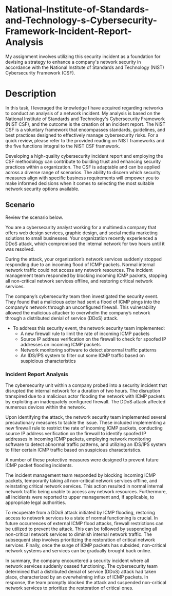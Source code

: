 # National-Institute-of-Standards-and-Technology-s-Cybersecurity-Framework-Incident-Report-Analysis
My assignment involves utilizing this security incident as a foundation for devising a strategy to enhance a company's network security in accordance with the National Institute of Standards and Technology (NIST) Cybersecurity Framework (CSF).
<h1>Description</h1>
In this task, I leveraged the knowledge I have acquired regarding networks to conduct an analysis of a network incident. My analysis is based on the National Institute of Standards and Technology's Cybersecurity Framework (NIST CSF), and the outcome is the creation of an incident report. The NIST CSF is a voluntary framework that encompasses standards, guidelines, and best practices designed to effectively manage cybersecurity risks. For a quick review, please refer to the provided reading on NIST frameworks and the five functions integral to the NIST CSF framework.

Developing a high-quality cybersecurity incident report and employing the CSF methodology can contribute to building trust and enhancing security practices within a organization. The CSF is adaptable and can be applied across a diverse range of scenarios. The ability to discern which security measures align with specific business requirements will empower you to make informed decisions when it comes to selecting the most suitable network security options available.
<h2>Scenario</h2>
Review the scenario below.

You are a cybersecurity analyst working for a multimedia company that offers web design services, graphic design, and social media marketing solutions to small businesses. Your organization recently experienced a DDoS attack, which compromised the internal network for two hours until it was resolved.

During the attack, your organization’s network services suddenly stopped responding due to an incoming flood of ICMP packets. Normal internal network traffic could not access any network resources. The incident management team responded by blocking incoming ICMP packets, stopping all non-critical network services offline, and restoring critical network services. 

The company’s cybersecurity team then investigated the security event. They found that a malicious actor had sent a flood of ICMP pings into the company’s network through an unconfigured firewall. This vulnerability allowed the malicious attacker to overwhelm the company’s network through a distributed denial of service (DDoS) attack. 

- <a> To address this security event, the network security team implemented: </a>
  - A new firewall rule to limit the rate of incoming ICMP packets
  - Source IP address verification on the firewall to check for spoofed IP addresses on incoming ICMP packets
  - Network monitoring software to detect abnormal traffic patterns
  - An IDS/IPS system to filter out some ICMP traffic based on suspicious characteristics

<h3>Incident Report Analysis</h3>

The cybersecurity unit within a company probed into a security incident that disrupted the internal network for a duration of two hours. The disruption transpired due to a malicious actor flooding the network with ICMP packets by exploiting an inadequately configured firewall. The DDoS attack affected numerous devices within the network.

Upon identifying the attack, the network security team implemented several precautionary measures to tackle the issue. These included implementing a new firewall rule to restrict the rate of incoming ICMP packets, conducting source IP address verification on the firewall to identify spoofed IP addresses in incoming ICMP packets, employing network monitoring software to detect abnormal traffic patterns, and utilizing an IDS/IPS system to filter certain ICMP traffic based on suspicious characteristics.

A number of these protective measures were designed to prevent future ICMP packet flooding incidents.

The incident management team responded by blocking incoming ICMP packets, temporarily taking all non-critical network services offline, and reinstating critical network services. This action resulted in normal internal network traffic being unable to access any network resources. Furthermore, all incidents were reported to upper management and, if applicable, to appropriate legal authorities.

To recuperate from a DDoS attack initiated by ICMP flooding, restoring access to network services to a state of normal functioning is crucial. In future occurrences of external ICMP flood attacks, firewall restrictions can be utilized to prevent the attack. This can be followed by suspending all non-critical network services to diminish internal network traffic. The subsequent step involves prioritizing the restoration of critical network services. Finally, once the surge of ICMP packets has subsided, non-critical network systems and services can be gradually brought back online.

In summary, the company encountered a security incident where all network services suddenly ceased functioning. The cybersecurity team determined that a distributed denial of service (DDoS) attack had taken place, characterized by an overwhelming influx of ICMP packets. In response, the team promptly blocked the attack and suspended non-critical network services to prioritize the restoration of critical ones.
